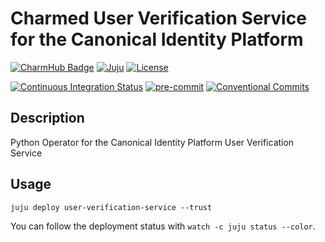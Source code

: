 # Charmed User Verification Service for the Canonical Identity Platform

[![CharmHub Badge](https://charmhub.io/user-verification-service/badge.svg)](https://charmhub.io/user-verification-service)
[![Juju](https://img.shields.io/badge/Juju%20-3.0+-%23E95420)](https://github.com/juju/juju)
[![License](https://img.shields.io/github/license/canonical/user-verification-service-operator?label=License)](https://github.com/canonical/user-verification-service-operator/blob/main/LICENSE)

[![Continuous Integration Status](https://github.com/canonical/user-verification-service-operator/actions/workflows/on_push.yaml/badge.svg?branch=main)](https://github.com/canonical/user-verification-service-operator/actions?query=branch%3Amain)
[![pre-commit](https://img.shields.io/badge/pre--commit-enabled-brightgreen?logo=pre-commit)](https://github.com/pre-commit/pre-commit)
[![Conventional Commits](https://img.shields.io/badge/Conventional%20Commits-1.0.0-%23FE5196.svg)](https://conventionalcommits.org)

## Description

Python Operator for the Canonical Identity Platform User Verification Service

## Usage

```shell
juju deploy user-verification-service --trust
```

You can follow the deployment status with `watch -c juju status --color`.
